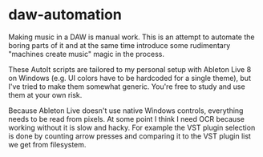 # daw-automation

Making music in a DAW is manual work. This is an attempt to automate the boring parts of it and at the same time introduce some rudimentary "machines create music" magic in the process.

These AutoIt scripts are tailored to my personal setup with Ableton Live 8 on Windows (e.g. UI colors have to be hardcoded for a single theme), but I've tried to make them somewhat generic. You're free to study and use them at your own risk.

Because Ableton Live doesn't use native Windows controls, everything needs to be read from pixels. At some point I think I need OCR because working without it is slow and hacky. For example the VST plugin selection is done by counting arrow presses and comparing it to the VST plugin list we get from filesystem.

